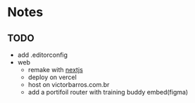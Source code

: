 # Notes

## TODO

- add .editorconfig
- web
  - remake with [nextjs](https://nextjs.org/)
  - deploy on vercel
  - host on victorbarros.com.br
  - add a portifoil router with training buddy embed(figma)
